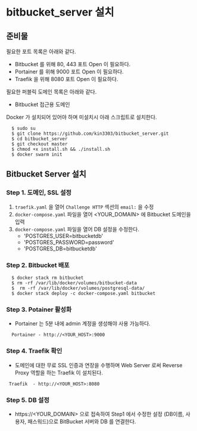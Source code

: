 # bitbucket_server 설치



## 준비물
 
필요한 포트 목록은 아래와 같다.

- Bitbucket 를 위해 80, 443 포트 Open 이 필요하다.
- Portainer 를 위해 9000 포트 Open 이 필요하다.
- Traefik 을 위해 8080 포트 Open 이 필요하다.

필요한  퍼블릭 도메인 목록은 아래와 같다.

- Bitbucket 접근용 도메인 

Docker 가 설치되어 있어야 하며 미설치시 아래 스크립트로 설치한다.

```console
  $ sudo su 
  $ git clone https://github.com/kin3303/bitbucket_server.git
  $ cd bitbucket_server
  $ git checkout master
  $ chmod +x install.sh && ./install.sh
  $ docker swarm init
```

## Bitbucket Server 설치 
 
###  Step 1. 도메인, SSL 설정

1. `traefik.yaml` 을 열어 `Challenge HTTP` 섹션의  `email:`  을 수정 
2. `docker-compose.yaml` 파일을 열어 <YOUR_DOMAIN> 에 Bitbucket 도메인을 입력 
3. `docker-compose.yaml` 파일을 열어 DB 설정을 수정한다.
     - 'POSTGRES_USER=bitbucketdb' 
     - 'POSTGRES_PASSWORD=password'
     - 'POSTGRES_DB=bitbucketdb'

###  Step 2. Bitbucket 배포

```console
  $ docker stack rm bitbucket
  $ rm -rf /var/lib/docker/volumes/bitbucket-data
  $  rm -rf /var/lib/docker/volumes/postgresql-data/
  $ docker stack deploy -c docker-compose.yaml bitbucket 
```

### Step 3. Potainer 활성화

- Portainer 는 5분 내에 admin 계정을 생성해야 사용 가능하다. 

```
  Portainer - http://<YOUR_HOST>:9000
```

### Step 4. Traefik 확인

- 도메인에 대한 무료 SSL 인증과 연장을 수행하며 Web Server 로써 Reverse Proxy 역할을 하는 Traefik 이 설치된다.

```
 Traefik  - http://<YOUR_HOST>:8080
```

### Step 5. DB 설정

- https://<YOUR_DOMAIN> 으로 접속하여 Step1 에서 수정한 설정 (DB이름, 사용자, 패스워드)으로 BitBucket 서버와 DB 를 연결한다.
